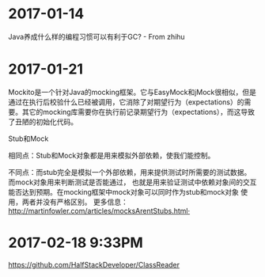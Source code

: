 # 2017-01-14
Java养成什么样的编程习惯可以有利于GC? - From zhihu

# 2017-01-21

Mockito是一个针对Java的mocking框架。它与EasyMock和jMock很相似，但是通过在执行后校验什么已经被调用，它消除了对期望行为（expectations）的需要。其它的mocking库需要你在执行前记录期望行为（expectations），而这导致了丑陋的初始化代码。

Stub和Mock

相同点：Stub和Mock对象都是用来模拟外部依赖，使我们能控制。

不同点：而stub完全是模拟一个外部依赖，用来提供测试时所需要的测试数据。而mock对象用来判断测试是否能通过，
也就是用来验证测试中依赖对象间的交互能否达到预期。在mocking框架中mock对象可以同时作为stub和mock对象
使用，两者并没有严格区别。 更多信息：http://martinfowler.com/articles/mocksArentStubs.html·

# 2017-02-18 9:33PM

https://github.com/HalfStackDeveloper/ClassReader 